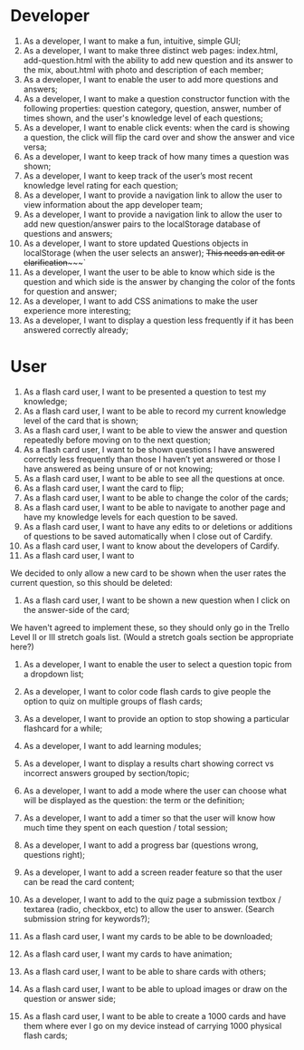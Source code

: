 # Developer
1.  As a developer, I want to make a fun, intuitive, simple GUI;
1.  As a developer, I want to make three distinct web pages: index.html,       add-question.html with the ability to add new question and its answer to the mix, about.html with photo and description of each member;
1.  As a developer, I want to enable the user to add more questions and answers;
1.  As a developer, I want to make a question constructor function with the following properties: question category, question, answer, number of times shown, and the user's knowledge level of each questions;
1.  As a developer, I want to enable click events: when the card is showing a question, the click will flip the card over and show the answer and vice versa;
1.  As a developer, I want to keep track of how many times a question was shown;
1.  As a developer, I want to keep track of the user’s most recent knowledge level rating for each question;
1.  As a developer, I want to provide a navigation link to allow the user to view information about the app developer team;
1.  As a developer, I want to provide a navigation link to allow the user to add new question/answer pairs to the localStorage database of questions and answers;
1.  As a developer, I want to store updated Questions objects in localStorage (when the user selects an answer);  ~~~~~~~~~~~~~~~~This needs an edit or clarification~~~~~~~~~~~~~~~~~~~`
1.  As a developer, I want the user to be able to know which side is the question and which side is the answer by changing the color of the fonts for question and answer;
1. As a developer, I want to add CSS animations to make the user experience more interesting;
1. As a developer, I want to display a question less frequently if it has been answered correctly already;

# User
1. As a flash card user, I want to be presented a question to test my knowledge;
1. As a flash card user, I want to be able to record my current knowledge level of the card that is shown;
1. As a flash card user, I want to be able to view the answer and question repeatedly before moving on to the next question;
1. As a flash card user, I want to be shown questions I have answered correctly less frequently than those I haven’t yet answered or those I have answered as being unsure of or not knowing;
1. As a flash card user, I want to be able to see all the questions at once.
1. As a flash card user, I want the card to flip;
1. As a flash card user, I want to be able to change the color of the cards;
1. As a flash card user, I want to be able to navigate to another page and have my knowledge levels for each question to be saved.
1. As a flash card user, I want to have any edits to or deletions or additions of questions to be saved automatically when I close out of Cardify.
1. As a flash card user, I want to know about the developers of Cardify.
1. As a flash card user, I want to 


We decided to only allow a new card to be shown when the user rates the current question, so this should be deleted:
1. As a flash card user, I want to be shown a new question when I click on the answer-side of the card;

We haven't agreed to implement these, so they should only go in the Trello Level II or III stretch goals list. (Would a stretch goals section be appropriate here?)
1. As a developer, I want to enable the user to select a question topic from a dropdown list;
1. As a developer, I want to color code flash cards to give people the option to quiz on multiple groups of flash cards;
1. As a developer, I want to provide an option to stop showing a particular flashcard for a while;
1. As a developer, I want to add learning modules;
1. As a developer, I want to display a results chart showing correct vs incorrect answers grouped by section/topic;
1. As a developer, I want to add a mode where the user can choose what will be displayed as the question: the term or the definition;
1. As a developer, I want to add a timer so that the user will know how much time they spent on each question / total session;
1. As a developer, I want to add a progress bar (questions wrong, questions right);
1. As a developer, I want to add a screen reader feature so that the user can be read the card content;
1. As a developer, I want to add to the quiz page a submission textbox / textarea (radio, checkbox, etc) to allow the user to answer. (Search submission string for keywords?);

1. As a flash card user, I want my cards to be able to be downloaded;
1. As a flash card user, I want my cards to have animation;
1. As a flash card user, I want to be able to share cards with others;
1. As a flash card user, I want to be able to upload images or draw on the question or answer side;
1. As a flash card user, I want to be able to create a 1000 cards and have them where ever I go on my device instead of carrying 1000 physical flash cards;

~~~~~~~~~~~Deleted link to our Google document as this is internal only~~~~~~~~~~~~~
